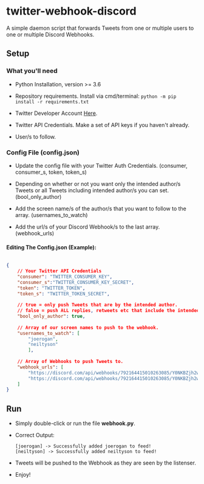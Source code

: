 # twitter-webhook-discord
A simple daemon script that forwards Tweets from one or multiple users to one or multiple Discord Webhooks.

## Setup



### What you'll need

- Python Installation, version >= 3.6

- Repository requirements. Install via cmd/terminal: `python -m pip install -r requirements.txt`

- Twitter Developer Account [Here](https://developer.twitter.com/en).

- Twitter API Credentials. Make a set of API keys if you haven't already.

- User/s to follow.

### Config File (config.json)

- Update the config file with your Twitter Auth Credentials. (consumer, consumer_s, token, token_s)

- Depending on whether or not you want only the intended author/s Tweets or all Tweets including intended author/s you can set. (bool_only_author)

- Add the screen name/s of the author/s that you want to follow to the array. (usernames_to_watch)

- Add the url/s of your Discord Webhook/s to the last array. (webhook_urls) 

#### Editing The Config.json (Example):

```json

{
    // Your Twitter API Credentials
    "consumer": "TWITTER_CONSUMER_KEY",
    "consumer_s":"TWITTER_CONSUMER_KEY_SECRET",
    "token": "TWITTER_TOKEN",
    "token_s": "TWITTER_TOKEN_SECRET",
    
    // true = only push Tweets that are by the intended author.
    // false = push ALL replies, retweets etc that include the intended author.
    "bool_only_author": true,
    
    // Array of our screen names to push to the webhook.
    "usernames_to_watch": [
        "joerogan",
        "neiltyson"
        ],
    
    // Array of Webhooks to push Tweets to.
    "webhook_urls": [
        "https://discord.com/api/webhooks/792164415010263085/Y0NKBZjh2wFZFoAS0VWhsoK0hMUfn_GM7Z8hPiIOYAyhldbCKM24mZbmd1D44Y4egJYf",
        "https://discord.com/api/webhooks/792164415010263085/Y0NKBZjh2wFZFoAS0VWhsoK0hMUfn_GM7Z8hPiIOYAyhldbCKM26mZbmf1D44Y4egJYa"
    ]
}
```

## Run 

- Simply double-click or run the file __webhook.py__.

- Correct Output:
    ```
    [joerogan] -> Successfully added joerogan to feed!
    [neiltyson] -> Successfully added neiltyson to feed!
    ```

- Tweets will be pushed to the Webhook as they are seen by the listenser.

- Enjoy!



